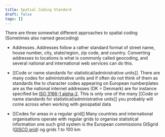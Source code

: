 ```yaml
---
title: Spatial Coding Standard
draft: false
tags: []
---
```

 
There are three somewhat different approaches to spatial coding (Sometimes also named geocoding)
- Addresses.
  Addresses follow a rather standard format of street name, house number, city, state/region, zip code, and country. Converting addresses to locations is what is commonly called geocoding, and several national and international web services can do this.
- [[Code or name standards for statistical/administrative units]]. There are many codes for administrative units and if often do not think of them as standards the to character codes appearing on European numberplates are as the national internet addresses (DK = Denmark) are for instance specified be [ISO 3166-1 alpha-2](https://en.wikipedia.org/wiki/ISO_3166-1_alpha-2 "ISO 3166-1 alpha-2").  This is only one of the many [[Code or name standards for statistical/administrative units]] you probably will come across when working with geospatial data
  
- [[Codes for areas in a regular grid]]
  Many countries and international organisations operate with regular grids to organise statistical information one such grid system is the European commissions GISgrid ([GISCO grid](https://ec.europa.eu/eurostat/web/gisco/geodata/grids)) og grids 1 to 100 km
